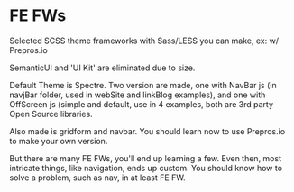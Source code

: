 

# FE FWs

Selected SCSS theme frameworks with Sass/LESS you can make, ex: w/ Prepros.io

SemanticUI and 'UI Kit' are eliminated due to size.

Default Theme is Spectre. Two version are made, one with NavBar js (in navjBar folder, used in webSite and linkBlog examples), and one with OffScreen js (simple and default, use in 4 examples, both are 3rd party Open Source libraries.

Also made is gridform and navbar. You should learn now to use Prepros.io to make your own version.

But there are many FE FWs, you'll end up learning a few. Even then, most intricate things, like navigation, ends up custom. You should know how to solve a problem, such as nav, in at least FE FW.
